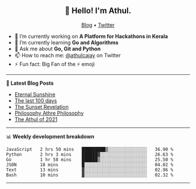 <h2 align="center">👋 Hello! I'm Athul.</h2>
<p align="center">
  <a href="https://blog.athulcyriac.in">Blog</a> •
  <a href="https://twitter.com/athulcajay">Twitter</a>
</p>


- 🔭 I’m currently working on **A Platform for Hackathons in Kerala**
- 🌱 I’m currently learning **Go and Algorithms**
- 💬 Ask me about **Go, Git and Python**
- 📫 How to reach me: [@athulcajay](https://twitter.com/athulcajay) on Twitter
- ⚡ Fun fact: Big Fan of the :zap: emoji

-------

**📝 Latest Blog Posts**

<!-- BLOG-POST-LIST:START -->
- [Eternal Sunshine](https://blog.athulcyriac.in/blog/college-trip/)
- [The last 100 days](https://blog.athulcyriac.in/blog/final-year/)
- [The Sunset Revelation](https://blog.athulcyriac.in/blog/philosphy-2/)
- [Philosophy Athre Philosophy](https://blog.athulcyriac.in/blog/philosophies/)
- [The Athul of 2021](https://blog.athulcyriac.in/blog/2021-me/)
<!-- BLOG-POST-LIST:END -->

-------

📊 **Weekly development breakdown**
<!--START_SECTION:waka-->

```text
JavaScript   2 hrs 50 mins   █████████▒░░░░░░░░░░░░░░░   36.90 %
Python       2 hrs 3 mins    ██████▓░░░░░░░░░░░░░░░░░░   26.63 %
Go           1 hr 58 mins    ██████▒░░░░░░░░░░░░░░░░░░   25.50 %
JSON         18 mins         █░░░░░░░░░░░░░░░░░░░░░░░░   04.02 %
Text         13 mins         ▓░░░░░░░░░░░░░░░░░░░░░░░░   02.96 %
Bash         10 mins         ▓░░░░░░░░░░░░░░░░░░░░░░░░   02.32 %
```

<!--END_SECTION:waka-->

-------
